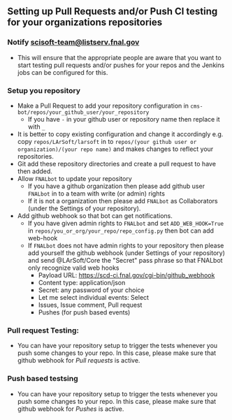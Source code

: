 ## Setting up Pull Requests and/or Push CI testing for your organizations repositories

### Notify scisoft-team@listserv.fnal.gov
- This will ensure that the appropriate people are aware that you want to start testing pull requests and/or pushes for your repos and the Jenkins jobs can be configured for this.

### Setup you repository
- Make a Pull Request to add your repository configuration in `cms-bot/repos/your_github_user/your_repository`
  - If you have `-` in your github user or repository name then replace it with `_`
- It is better to copy existing configuration and change it accordingly e.g. copy `repos/LArSoft/larsoft` in to `repos/(your github user or organization)/(your repo name)` and makes changes to reflect your repositories.
- Git add these repository directories and create a pull request to have then added.
- Allow `FNALbot` to update your repository
  - If you have a github organization then please add github user `FNALbot` in to a team with write (or admin) rights
  - If it is not a organization then please add `FNALbot` as Collaborators (under the Settings of your repository).
- Add github webhook so that bot can get notifications.
  - If you have given admin rights to `FNALbot` and set `ADD_WEB_HOOK=True` in `repos/you_or_org/your_repo/repo_config.py` then bot can add web-hook
  - If `FNALbot` does not have admin rights to your repository then please add yourself the github webhook (under Settings of your repository) and send @LArSoft/Core the "Secret" pass phrase so that FNALbot only recognize valid web hooks
    - Payload URL: https://scd-ci.fnal.gov/cgi-bin/github_webhook
    - Content type: application/json
    - Secret: any password of your choice
    - Let me select individual events: Select
    - Issues, Issue comment, Pull request 
    - Pushes (for push based events)

### Pull request Testing:
- You can have your repository setup to trigger the tests whenever you push some changes to your repo. In this case, please make sure that github webhook for *Pull requests* is active.

### Push based testsing
- You can have your repository setup to trigger the tests whenever you push some changes to your repo. In this case, please make sure that github webhook for *Pushes* is active.

